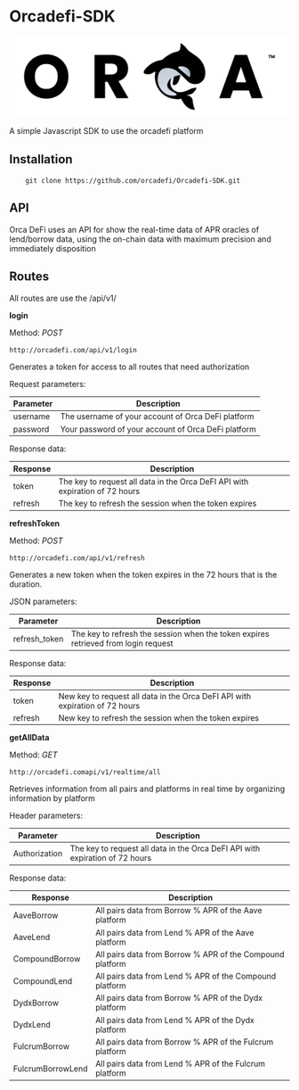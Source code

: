 # Orcadefi-SDK
![OrcaDeFI](https://github.com/orcadefi/orcadefi.github.io/blob/master/img/bg-orca.png)

A simple Javascript SDK to use the orcadefi platform

## Installation
```
    git clone https://github.com/orcadefi/Orcadefi-SDK.git
```

## API

Orca DeFi uses an API for show the real-time data of APR oracles of lend/borrow data, using the on-chain data with maximum precision and immediately disposition


## Routes

All routes are use the /api/v1/

**login**

Method: *POST*
```
http://orcadefi.com/api/v1/login
```
Generates a token for access to all routes that need authorization

Request parameters:

Parameter | Description |
----------| ----------- |
username | The username of your account of Orca DeFi platform |
password | Your password of your account of Orca DeFi platform |

Response data:

Response | Description |
-------- | ----------- |
token    | The key to request all data in the Orca DeFI API with expiration of 72 hours| 
refresh  | The key to refresh the session when the token expires |

**refreshToken**

Method: *POST*
```
http://orcadefi.com/api/v1/refresh
```
Generates a new token when the token expires in the 72 hours that is the duration.

JSON parameters:

Parameter | Description |
----------| ----------- |
refresh_token | The key to refresh the session when the token expires retrieved from login request |


Response data:

Response | Description |
-------- | ----------- |
token    | New key to request all data in the Orca DeFI API with expiration of 72 hours| 
refresh  | New key to refresh the session when the token expires |

**getAllData**

Method: *GET*
```
http://orcadefi.comapi/v1/realtime/all
```
Retrieves information from all pairs and platforms in real time by organizing information by platform

Header parameters:

Parameter | Description |
----------| ----------- |
Authorization | The key to request all data in the Orca DeFI API with expiration of 72 hours |

Response data:

Response | Description |
-------- | ----------- |
AaveBorrow | All pairs data from Borrow % APR of the Aave platform | 
AaveLend  | All pairs data from Lend % APR of the Aave platform |
CompoundBorrow | All pairs data from Borrow % APR of the Compound platform | 
CompoundLend  | All pairs data from Lend % APR of the Compound platform |
DydxBorrow | All pairs data from Borrow % APR of the Dydx platform | 
DydxLend  | All pairs data from Lend % APR of the Dydx platform |
FulcrumBorrow | All pairs data from Borrow % APR of the Fulcrum platform | 
FulcrumBorrowLend  | All pairs data from Lend % APR of the Fulcrum platform |

